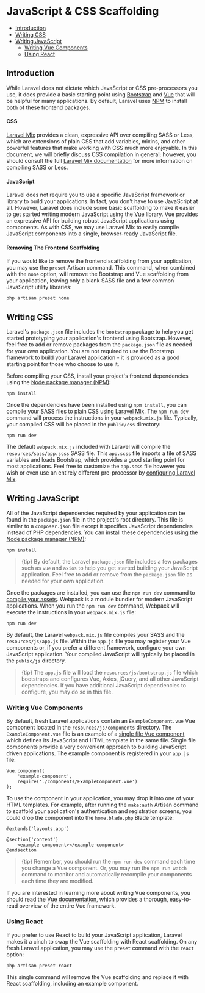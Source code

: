 # JavaScript & CSS Scaffolding

- [Introduction](#introduction)
- [Writing CSS](#writing-css)
- [Writing JavaScript](#writing-javascript)
    - [Writing Vue Components](#writing-vue-components)
    - [Using React](#using-react)

<a name="introduction"></a>

## Introduction

While Laravel does not dictate which JavaScript or CSS pre-processors you use,
it does provide a basic starting point
using [Bootstrap](https://getbootstrap.com/) and [Vue](https://vuejs.org) that
will be helpful for many applications. By default, Laravel
uses [NPM](https://www.npmjs.org) to install both of these frontend packages.

#### CSS

[Laravel Mix](mix.md) provides a clean, expressive API over compiling SASS or
Less, which are extensions of plain CSS that add variables, mixins, and other
powerful features that make working with CSS much more enjoyable. In this
document, we will briefly discuss CSS compilation in general; however, you
should consult the full [Laravel Mix documentation](mix.md) for more information
on compiling SASS or Less.

#### JavaScript

Laravel does not require you to use a specific JavaScript framework or library
to build your applications. In fact, you don't have to use JavaScript at all.
However, Laravel does include some basic scaffolding to make it easier to get
started writing modern JavaScript using the [Vue](https://vuejs.org) library.
Vue provides an expressive API for building robust JavaScript applications using
components. As with CSS, we may use Laravel Mix to easily compile JavaScript
components into a single, browser-ready JavaScript file.

#### Removing The Frontend Scaffolding

If you would like to remove the frontend scaffolding from your application, you
may use the `preset` Artisan command. This command, when combined with
the `none` option, will remove the Bootstrap and Vue scaffolding from your
application, leaving only a blank SASS file and a few common JavaScript utility
libraries:

    php artisan preset none

<a name="writing-css"></a>

## Writing CSS

Laravel's `package.json` file includes the `bootstrap` package to help you get
started prototyping your application's frontend using Bootstrap. However, feel
free to add or remove packages from the `package.json` file as needed for your
own application. You are not required to use the Bootstrap framework to build
your Laravel application - it is provided as a good starting point for those who
choose to use it.

Before compiling your CSS, install your project's frontend dependencies using
the [Node package manager (NPM)](https://www.npmjs.org):

    npm install

Once the dependencies have been installed using `npm install`, you can compile
your SASS files to plain CSS
using [Laravel Mix](mix.md#working-with-stylesheets). The `npm run dev` command
will process the instructions in your `webpack.mix.js` file. Typically, your
compiled CSS will be placed in the `public/css` directory:

    npm run dev

The default `webpack.mix.js` included with Laravel will compile
the `resources/sass/app.scss` SASS file. This `app.scss` file imports a file of
SASS variables and loads Bootstrap, which provides a good starting point for
most applications. Feel free to customize the `app.scss` file however you wish
or even use an entirely different pre-processor
by [configuring Laravel Mix](mix.md).

<a name="writing-javascript"></a>

## Writing JavaScript

All of the JavaScript dependencies required by your application can be found in
the `package.json` file in the project's root directory. This file is similar to
a `composer.json` file except it specifies JavaScript dependencies instead of
PHP dependencies. You can install these dependencies using
the [Node package manager (NPM)](https://www.npmjs.org):

    npm install

> {tip} By default, the Laravel `package.json` file includes a few packages such
> as `vue` and `axios` to help you get started building your JavaScript
> application. Feel free to add or remove from the `package.json` file as needed
> for your own application.

Once the packages are installed, you can use the `npm run dev` command
to [compile your assets](mix.md). Webpack is a module bundler for modern
JavaScript applications. When you run the `npm run dev` command, Webpack will
execute the instructions in your `webpack.mix.js` file:

    npm run dev

By default, the Laravel `webpack.mix.js` file compiles your SASS and
the `resources/js/app.js` file. Within the `app.js` file you may register your
Vue components or, if you prefer a different framework, configure your own
JavaScript application. Your compiled JavaScript will typically be placed in
the `public/js` directory.

> {tip} The `app.js` file will load the `resources/js/bootstrap.js` file which
> bootstraps and configures Vue, Axios, jQuery, and all other JavaScript
> dependencies. If you have additional JavaScript dependencies to configure, you
> may do so in this file.

<a name="writing-vue-components"></a>

### Writing Vue Components

By default, fresh Laravel applications contain an `ExampleComponent.vue` Vue
component located in the `resources/js/components` directory.
The `ExampleComponent.vue` file is an example of
a [single file Vue component](https://vuejs.org/guide/single-file-components)
which defines its JavaScript and HTML template in the same file. Single file
components provide a very convenient approach to building JavaScript driven
applications. The example component is registered in your `app.js` file:

    Vue.component(
        'example-component',
        require('./components/ExampleComponent.vue')
    );

To use the component in your application, you may drop it into one of your HTML
templates. For example, after running the `make:auth` Artisan command to
scaffold your application's authentication and registration screens, you could
drop the component into the `home.blade.php` Blade template:

    @extends('layouts.app')

    @section('content')
        <example-component></example-component>
    @endsection

> {tip} Remember, you should run the `npm run dev` command each time you change
> a Vue component. Or, you may run the `npm run watch` command to monitor and
> automatically recompile your components each time they are modified.

If you are interested in learning more about writing Vue components, you should
read the [Vue documentation](https://vuejs.org/guide/), which provides a
thorough, easy-to-read overview of the entire Vue framework.

<a name="using-react"></a>

### Using React

If you prefer to use React to build your JavaScript application, Laravel makes
it a cinch to swap the Vue scaffolding with React scaffolding. On any fresh
Laravel application, you may use the `preset` command with the `react` option:

    php artisan preset react

This single command will remove the Vue scaffolding and replace it with React
scaffolding, including an example component.
